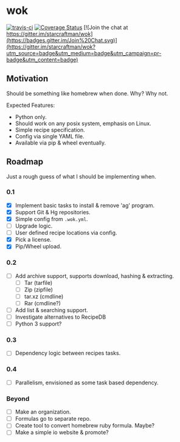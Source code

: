 # wok

[![travis-ci](https://travis-ci.org/starcraftman/wok.svg?branch=master)](https://travis-ci.org/starcraftman/wok) [![Coverage Status](https://coveralls.io/repos/starcraftman/wok/badge.svg?branch=master&service=github)](https://coveralls.io/github/starcraftman/wok?branch=master)
[![Join the chat at https://gitter.im/starcraftman/wok](https://badges.gitter.im/Join%20Chat.svg)](https://gitter.im/starcraftman/wok?utm_source=badge&utm_medium=badge&utm_campaign=pr-badge&utm_content=badge)

## Motivation
Should be something like homebrew when done. Why? Why not.

Expected Features:
* Python only.
* Should work on any posix system, emphasis on Linux.
* Simple recipe specification.
* Config via single YAML file.
* Available via pip & wheel eventually.

## Roadmap
Just a rough guess of what I should be implementing when.

### 0.1
- [x] Implement basic tasks to install & remove 'ag' program.
- [x] Support Git & Hg repositories.
- [x] Simple config from `.wok.yml`.
- [ ] Upgrade logic.
- [ ] User defined recipe locations via config.
- [x] Pick a license.
- [x] Pip/Wheel upload.

### 0.2
- [ ] Add archive support, supports download, hashing & extracting.
  - [ ] Tar (tarfile)
  - [ ] Zip (zipfile)
  - [ ] tar.xz (cmdline)
  - [ ] Rar (cmdline?)
- [ ] Add list & searching support.
- [ ] Investigate alternatives to RecipeDB
- [ ] Python 3 support?

### 0.3
- [ ] Dependency logic between recipes tasks.

### 0.4
- [ ] Parallelism, envisioned as some task based dependency.

### Beyond
- [ ] Make an organization.
- [ ] Formulas go to separate repo.
- [ ] Create tool to convert homebrew ruby formula. Maybe?
- [ ] Make a simple io website & promote?
